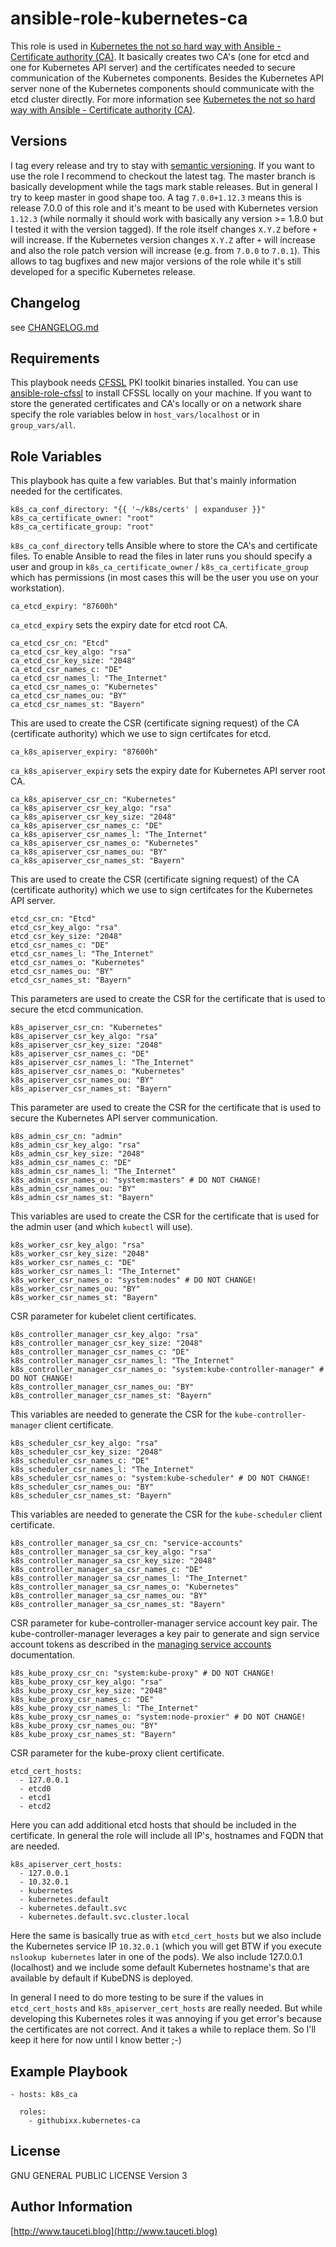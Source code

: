 ansible-role-kubernetes-ca
==========================

This role is used in [Kubernetes the not so hard way with Ansible - Certificate authority (CA)](https://www.tauceti.blog/post/kubernetes-the-not-so-hard-way-with-ansible-certificate-authority/). It basically creates two CA's (one for etcd and one for Kubernetes API server) and the certificates needed to secure communication of the Kubernetes components. Besides the Kubernetes API server none of the Kubernetes components should communicate with the etcd cluster directly. For more information see [Kubernetes the not so hard way with Ansible - Certificate authority (CA)](https://www.tauceti.blog/post/kubernetes-the-not-so-hard-way-with-ansible-certificate-authority/).

Versions
--------

I tag every release and try to stay with [semantic versioning](http://semver.org). If you want to use the role I recommend to checkout the latest tag. The master branch is basically development while the tags mark stable releases. But in general I try to keep master in good shape too. A tag `7.0.0+1.12.3` means this is release 7.0.0 of this role and it's meant to be used with Kubernetes version `1.12.3` (while normally it should work with basically any version >= 1.8.0 but I tested it with the version tagged). If the role itself changes `X.Y.Z` before `+` will increase. If the Kubernetes version changes `X.Y.Z` after `+` will increase and also the role patch version will increase (e.g. from `7.0.0` to `7.0.1`). This allows to tag bugfixes and new major versions of the role while it's still developed for a specific Kubernetes release.

Changelog
---------

see [CHANGELOG.md](https://github.com/githubixx/ansible-role-kubernetes-ca/blob/master/CHANGELOG.md)

Requirements
------------

This playbook needs [CFSSL](https://github.com/cloudflare/cfssl) PKI toolkit binaries installed. You can use [ansible-role-cfssl](https://github.com/githubixx/ansible-role-cfssl) to install CFSSL locally on your machine. If you want to store the generated certificates and CA's locally or on a network share specify the role variables below in `host_vars/localhost` or in `group_vars/all`.

Role Variables
--------------

This playbook has quite a few variables. But that's mainly information needed for the certificates.

```
k8s_ca_conf_directory: "{{ '~/k8s/certs' | expanduser }}"
k8s_ca_certificate_owner: "root"
k8s_ca_certificate_group: "root"
```

`k8s_ca_conf_directory` tells Ansible where to store the CA's and certificate files. To enable Ansible to read the files in later runs you should specify a user and group in `k8s_ca_certificate_owner` / `k8s_ca_certificate_group` which has permissions (in most cases this will be the user you use on your workstation).

```
ca_etcd_expiry: "87600h"
```
`ca_etcd_expiry` sets the expiry date for etcd root CA.

```
ca_etcd_csr_cn: "Etcd"
ca_etcd_csr_key_algo: "rsa"
ca_etcd_csr_key_size: "2048"
ca_etcd_csr_names_c: "DE"
ca_etcd_csr_names_l: "The_Internet"
ca_etcd_csr_names_o: "Kubernetes"
ca_etcd_csr_names_ou: "BY"
ca_etcd_csr_names_st: "Bayern"
```
This are used to create the CSR (certificate signing request) of the CA (certificate authority) which we use to sign certifcates for etcd.

```
ca_k8s_apiserver_expiry: "87600h"
```
`ca_k8s_apiserver_expiry` sets the expiry date for Kubernetes API server root CA.

```
ca_k8s_apiserver_csr_cn: "Kubernetes"
ca_k8s_apiserver_csr_key_algo: "rsa"
ca_k8s_apiserver_csr_key_size: "2048"
ca_k8s_apiserver_csr_names_c: "DE"
ca_k8s_apiserver_csr_names_l: "The_Internet"
ca_k8s_apiserver_csr_names_o: "Kubernetes"
ca_k8s_apiserver_csr_names_ou: "BY"
ca_k8s_apiserver_csr_names_st: "Bayern"
```
This are used to create the CSR (certificate signing request) of the CA (certificate authority) which we use to sign certifcates for the Kubernetes API server.

```
etcd_csr_cn: "Etcd"
etcd_csr_key_algo: "rsa"
etcd_csr_key_size: "2048"
etcd_csr_names_c: "DE"
etcd_csr_names_l: "The_Internet"
etcd_csr_names_o: "Kubernetes"
etcd_csr_names_ou: "BY"
etcd_csr_names_st: "Bayern"
```
This parameters are used to create the CSR for the certificate that is used to secure the etcd communication.

```
k8s_apiserver_csr_cn: "Kubernetes"
k8s_apiserver_csr_key_algo: "rsa"
k8s_apiserver_csr_key_size: "2048"
k8s_apiserver_csr_names_c: "DE"
k8s_apiserver_csr_names_l: "The_Internet"
k8s_apiserver_csr_names_o: "Kubernetes"
k8s_apiserver_csr_names_ou: "BY"
k8s_apiserver_csr_names_st: "Bayern"
```
This parameter are used to create the CSR for the certificate that is used to secure the Kubernetes API server communication.

```
k8s_admin_csr_cn: "admin"
k8s_admin_csr_key_algo: "rsa"
k8s_admin_csr_key_size: "2048"
k8s_admin_csr_names_c: "DE"
k8s_admin_csr_names_l: "The_Internet"
k8s_admin_csr_names_o: "system:masters" # DO NOT CHANGE!
k8s_admin_csr_names_ou: "BY"
k8s_admin_csr_names_st: "Bayern"
```
This variables are used to create the CSR for the certificate that is used for the admin user (and which `kubectl` will use).

```
k8s_worker_csr_key_algo: "rsa"
k8s_worker_csr_key_size: "2048"
k8s_worker_csr_names_c: "DE"
k8s_worker_csr_names_l: "The_Internet"
k8s_worker_csr_names_o: "system:nodes" # DO NOT CHANGE!
k8s_worker_csr_names_ou: "BY"
k8s_worker_csr_names_st: "Bayern"
```
CSR parameter for kubelet client certificates.

```
k8s_controller_manager_csr_key_algo: "rsa"
k8s_controller_manager_csr_key_size: "2048"
k8s_controller_manager_csr_names_c: "DE"
k8s_controller_manager_csr_names_l: "The_Internet"
k8s_controller_manager_csr_names_o: "system:kube-controller-manager" # DO NOT CHANGE!
k8s_controller_manager_csr_names_ou: "BY"
k8s_controller_manager_csr_names_st: "Bayern"
```
This variables are needed to generate the CSR for the `kube-controller-manager` client certificate.

```
k8s_scheduler_csr_key_algo: "rsa"
k8s_scheduler_csr_key_size: "2048"
k8s_scheduler_csr_names_c: "DE"
k8s_scheduler_csr_names_l: "The_Internet"
k8s_scheduler_csr_names_o: "system:kube-scheduler" # DO NOT CHANGE!
k8s_scheduler_csr_names_ou: "BY"
k8s_scheduler_csr_names_st: "Bayern"
```
This variables are needed to generate the CSR for the `kube-scheduler` client certificate.

```
k8s_controller_manager_sa_csr_cn: "service-accounts"
k8s_controller_manager_sa_csr_key_algo: "rsa"
k8s_controller_manager_sa_csr_key_size: "2048"
k8s_controller_manager_sa_csr_names_c: "DE"
k8s_controller_manager_sa_csr_names_l: "The_Internet"
k8s_controller_manager_sa_csr_names_o: "Kubernetes"
k8s_controller_manager_sa_csr_names_ou: "BY"
k8s_controller_manager_sa_csr_names_st: "Bayern"
```
CSR parameter for kube-controller-manager service account key pair. The kube-controller-manager leverages a key pair to generate and sign service account tokens as described in the [managing service accounts](https://kubernetes.io/docs/admin/service-accounts-admin/) documentation.

```
k8s_kube_proxy_csr_cn: "system:kube-proxy" # DO NOT CHANGE!
k8s_kube_proxy_csr_key_algo: "rsa"
k8s_kube_proxy_csr_key_size: "2048"
k8s_kube_proxy_csr_names_c: "DE"
k8s_kube_proxy_csr_names_l: "The_Internet"
k8s_kube_proxy_csr_names_o: "system:node-proxier" # DO NOT CHANGE!
k8s_kube_proxy_csr_names_ou: "BY"
k8s_kube_proxy_csr_names_st: "Bayern"
```
CSR parameter for the kube-proxy client certificate.

```
etcd_cert_hosts:
  - 127.0.0.1
  - etcd0
  - etcd1
  - etcd2
```
Here you can add additional etcd hosts that should be included in the certificate. In general the role will include all IP's, hostnames and FQDN that are needed.

```
k8s_apiserver_cert_hosts:
  - 127.0.0.1
  - 10.32.0.1
  - kubernetes
  - kubernetes.default
  - kubernetes.default.svc
  - kubernetes.default.svc.cluster.local
```
Here the same is basically true as with `etcd_cert_hosts` but we also include the Kubernetes service IP `10.32.0.1` (which you will get BTW if you execute `nslookup kubernetes` later in one of the pods). We also include 127.0.0.1 (localhost) and we include some default Kubernetes hostname's that are available by default if KubeDNS is deployed.

In general I need to do more testing to be sure if the values in `etcd_cert_hosts` and `k8s_apiserver_cert_hosts` are really needed. But while developing this Kubernetes roles it was annoying if you get error's because the certificates are not correct. And it takes a while to replace them. So I'll keep it here for now until I know better ;-)

Example Playbook
----------------

```
- hosts: k8s_ca

  roles:
    - githubixx.kubernetes-ca
```

License
-------

GNU GENERAL PUBLIC LICENSE Version 3

Author Information
------------------

[http://www.tauceti.blog](http://www.tauceti.blog)
